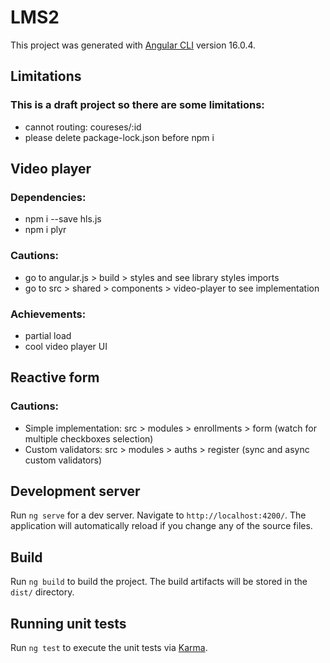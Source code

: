 # LMS2

This project was generated with [Angular CLI](https://github.com/angular/angular-cli) version 16.0.4.

## Limitations
### This is a draft project so there are some limitations:
- cannot routing: coureses/:id
- please delete package-lock.json before npm i

## Video player
### Dependencies:
- npm i --save hls.js
- npm i plyr
### Cautions:
- go to angular.js > build > styles and see library styles imports
- go to src > shared > components > video-player to see implementation
### Achievements:
- partial load
- cool video player UI

## Reactive form
### Cautions:
- Simple implementation: src > modules > enrollments > form
(watch for multiple checkboxes selection)
- Custom validators: src > modules > auths > register
(sync and async custom validators)

## Development server

Run `ng serve` for a dev server. Navigate to `http://localhost:4200/`. The application will automatically reload if you change any of the source files.

## Build

Run `ng build` to build the project. The build artifacts will be stored in the `dist/` directory.

## Running unit tests

Run `ng test` to execute the unit tests via [Karma](https://karma-runner.github.io).
